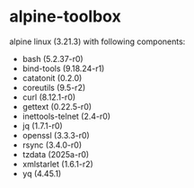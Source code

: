 # alpine-toolbox

alpine linux (3.21.3) with following components:

- bash (5.2.37-r0)
- bind-tools (9.18.24-r1)
- catatonit (0.2.0)
- coreutils (9.5-r2)
- curl (8.12.1-r0)
- gettext (0.22.5-r0)
- inettools-telnet (2.4-r0)
- jq (1.7.1-r0)
- openssl (3.3.3-r0)
- rsync (3.4.0-r0)
- tzdata (2025a-r0)
- xmlstarlet (1.6.1-r2)
- yq (4.45.1)
